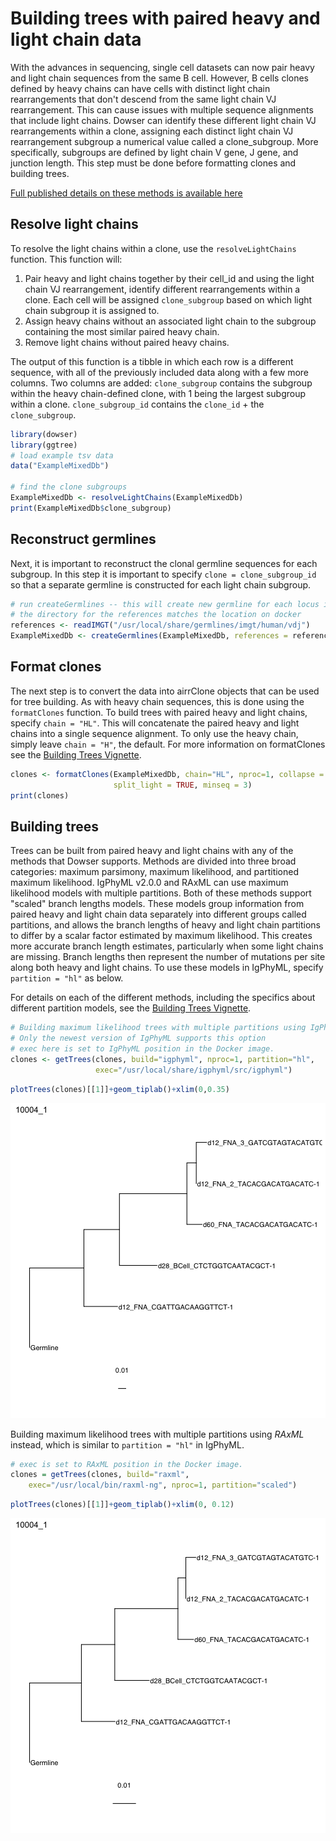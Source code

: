 # Building trees with paired heavy and light chain data

With the advances in sequencing, single cell datasets can now pair heavy and light chain sequences from the same B cell. However, B cells clones defined by heavy chains can have cells with distinct light chain rearrangements that don't descend from the same light chain VJ rearrangement. This can cause issues with multiple sequence alignments that include light chains. Dowser can identify these different light chain VJ rearrangements within a clone, assigning each distinct light chain VJ rearrangement subgroup a numerical value called a clone_subgroup. More specifically, subgroups are defined by light chain V gene, J gene, and junction length. This step must be done before formatting clones and building trees. 

[Full published details on these methods is available here](https://doi.org/10.4049/jimmunol.2300851)

## Resolve light chains 

To resolve the light chains within a clone, use the `resolveLightChains` function. This function will:

1. Pair heavy and light chains together by their cell_id and using the light chain VJ rearrangement, identify different rearrangements within a clone. Each cell will be assigned `clone_subgroup` based on which light chain subgroup it is assigned to. 
2. Assign heavy chains without an associated light chain to the subgroup containing the most similar paired heavy chain.
3. Remove light chains without paired heavy chains.

The output of this function is a tibble in which each row is a different sequence, with all of the previously included data along with a few more columns. Two columns are added: `clone_subgroup` contains the subgroup within the heavy chain-defined clone, with 1 being the largest subgroup within a clone. `clone_subgroup_id` contains the `clone_id` + the `clone_subgroup`.


``` r
library(dowser)
library(ggtree)
# load example tsv data
data("ExampleMixedDb")

# find the clone subgroups 
ExampleMixedDb <- resolveLightChains(ExampleMixedDb)
print(ExampleMixedDb$clone_subgroup)
```

## Reconstruct germlines

Next, it is important to reconstruct the clonal germline sequences for each subgroup. In this step it is important to specify `clone = clone_subgroup_id` so that a separate germline is constructed for each light chain subgroup.


``` r
# run createGermlines -- this will create new germline for each locus in each subgroup 
# the directory for the references matches the location on docker
references <- readIMGT("/usr/local/share/germlines/imgt/human/vdj")
ExampleMixedDb <- createGermlines(ExampleMixedDb, references = references, clone = "clone_subgroup_id", nproc = 1)
```

## Format clones

The next step is to convert the data into airrClone objects that can be used for tree building. As with heavy chain sequences, this is done using the `formatClones` function. To build trees with paired heavy and light chains, specify `chain = "HL"`. This will concatenate the paired heavy and light chains into a single sequence alignment. To only use the heavy chain, simply leave `chain = "H"`, the default. For more information on formatClones see the [Building Trees Vignette](Building-Trees-Vignette.md).


``` r
clones <- formatClones(ExampleMixedDb, chain="HL", nproc=1, collapse = FALSE, 
                       split_light = TRUE, minseq = 3)
print(clones)
```
## Building trees 

Trees can be built from paired heavy and light chains with any of the methods that Dowser supports. Methods are divided into three broad categories: maximum parsimony, maximum likelihood, and partitioned maximum likelihood. IgPhyML v2.0.0 and RAxML can use maximum likelihood models with multiple partitions. Both of these methods support "scaled" branch lengths models. These models group information from paired heavy and light chain data separately into different groups called partitions, and allows the branch lengths of heavy and light chain partitions to differ by a scalar factor estimated by maximum likelihood. This creates more accurate branch length estimates, particularly when some light chains are missing. Branch lengths then represent the number of mutations per site along both heavy and light chains. To use these models in IgPhyML, specify `partition = "hl"` as below.

For details on each of the different methods, including the specifics about different partition models, see the [Building Trees Vignette](Building-Trees-Vignette.md).


``` r
# Building maximum likelihood trees with multiple partitions using IgPhyML 
# Only the newest version of IgPhyML supports this option
# exec here is set to IgPhyML position in the Docker image.
clones <- getTrees(clones, build="igphyml", nproc=1, partition="hl",
                   exec="/usr/local/share/igphyml/src/igphyml")
```



``` r
plotTrees(clones)[[1]]+geom_tiplab()+xlim(0,0.35)
```


![plot of chunk Resolve-Light-Chains-Vignette-6](figure/Resolve-Light-Chains-Vignette-6-1.png)

Building maximum likelihood trees with multiple partitions using *RAxML* instead, which is similar to `partition = "hl"` in IgPhyML. 


``` r
# exec is set to RAxML position in the Docker image.
clones = getTrees(clones, build="raxml", 
    exec="/usr/local/bin/raxml-ng", nproc=1, partition="scaled")
```


``` r
plotTrees(clones)[[1]]+geom_tiplab()+xlim(0, 0.12)
```

![plot of chunk Resolve-Light-Chains-Vignette-9](figure/Resolve-Light-Chains-Vignette-9-1.png)
